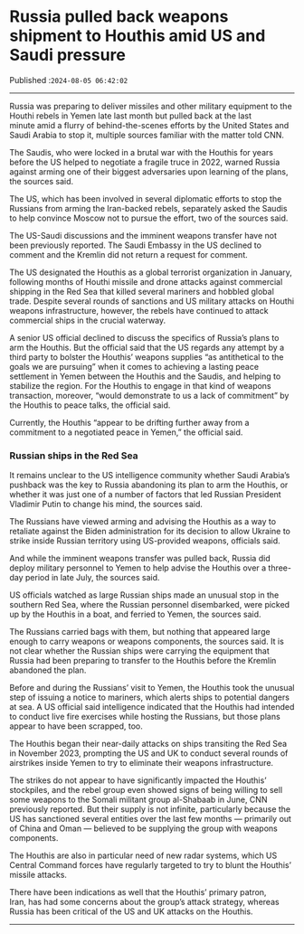# Russia pulled back weapons shipment to Houthis amid US and Saudi pressure

Published :`2024-08-05 06:42:02`

---

Russia was preparing to deliver missiles and other military equipment to the Houthi rebels in Yemen late last month but pulled back at the last minute amid a flurry of behind-the-scenes efforts by the United States and Saudi Arabia to stop it, multiple sources familiar with the matter told CNN.

The Saudis, who were locked in a brutal war with the Houthis for years before the US helped to negotiate a fragile truce in 2022, warned Russia against arming one of their biggest adversaries upon learning of the plans, the sources said.

The US, which has been involved in several diplomatic efforts to stop the Russians from arming the Iran-backed rebels, separately asked the Saudis to help convince Moscow not to pursue the effort, two of the sources said.

The US-Saudi discussions and the imminent weapons transfer have not been previously reported. The Saudi Embassy in the US declined to comment and the Kremlin did not return a request for comment.

The US designated the Houthis as a global terrorist organization in January, following months of Houthi missile and drone attacks against commercial shipping in the Red Sea that killed several mariners and hobbled global trade. Despite several rounds of sanctions and US military attacks on Houthi weapons infrastructure, however, the rebels have continued to attack commercial ships in the crucial waterway.

A senior US official declined to discuss the specifics of Russia’s plans to arm the Houthis. But the official said that the US regards any attempt by a third party to bolster the Houthis’ weapons supplies “as antithetical to the goals we are pursuing” when it comes to achieving a lasting peace settlement in Yemen between the Houthis and the Saudis, and helping to stabilize the region. For the Houthis to engage in that kind of weapons transaction, moreover, “would demonstrate to us a lack of commitment” by the Houthis to peace talks, the official said.

Currently, the Houthis “appear to be drifting further away from a commitment to a negotiated peace in Yemen,” the official said.

### Russian ships in the Red Sea

It remains unclear to the US intelligence community whether Saudi Arabia’s pushback was the key to Russia abandoning its plan to arm the Houthis, or whether it was just one of a number of factors that led Russian President Vladimir Putin to change his mind, the sources said.

The Russians have viewed arming and advising the Houthis as a way to retaliate against the Biden administration for its decision to allow Ukraine to strike inside Russian territory using US-provided weapons, officials said.

And while the imminent weapons transfer was pulled back, Russia did deploy military personnel to Yemen to help advise the Houthis over a three-day period in late July, the sources said.

US officials watched as large Russian ships made an unusual stop in the southern Red Sea, where the Russian personnel disembarked, were picked up by the Houthis in a boat, and ferried to Yemen, the sources said.

The Russians carried bags with them, but nothing that appeared large enough to carry weapons or weapons components, the sources said. It is not clear whether the Russian ships were carrying the equipment that Russia had been preparing to transfer to the Houthis before the Kremlin abandoned the plan.

Before and during the Russians’ visit to Yemen, the Houthis took the unusual step of issuing a notice to mariners, which alerts ships to potential dangers at sea. A US official said intelligence indicated that the Houthis had intended to conduct live fire exercises while hosting the Russians, but those plans appear to have been scrapped, too.

The Houthis began their near-daily attacks on ships transiting the Red Sea in November 2023, prompting the US and UK to conduct several rounds of airstrikes inside Yemen to try to eliminate their weapons infrastructure.

The strikes do not appear to have significantly impacted the Houthis’ stockpiles, and the rebel group even showed signs of being willing to sell some weapons to the Somali militant group al-Shabaab in June, CNN previously reported. But their supply is not infinite, particularly because the US has sanctioned several entities over the last few months — primarily out of China and Oman — believed to be supplying the group with weapons components.

The Houthis are also in particular need of new radar systems, which US Central Command forces have regularly targeted to try to blunt the Houthis’ missile attacks.

There have been indications as well that the Houthis’ primary patron, Iran, has had some concerns about the group’s attack strategy, whereas Russia has been critical of the US and UK attacks on the Houthis.

---

